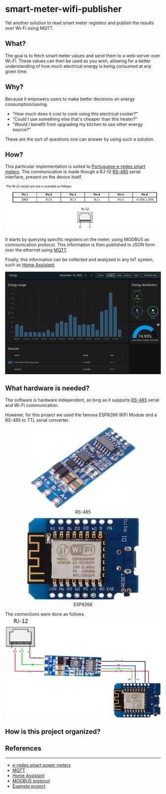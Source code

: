 # smart-meter-wifi-publisher
Yet another solution to read smart meter registers and publish the results over Wi-Fi using MQTT.

## What?
The goal is to fetch smart meter values and send them to a web-server over Wi-Fi. These values can then be used as you wish, allowing for a better understanding of how much electrical energy is being consumed at any given time. 

## Why?
Because it empowers users to make better decisions on energy consumption/saving.

- "How much does it cost to cook using this electrical cooker?" 
- "Could I use something else that's cheaper than this heater?"
- "Would I benefit from upgrading my kitchen to use other energy source?"

These are the sort of questions one can answer by using such a solution.

## How?
This particular implementation is suited to [Portuguese e-redes smart meters](https://www.e-redes.pt/sites/eredes/files/2020-07/DEF-C44-509.pdf). The communication is made though a RJ-12 [RS-485](https://en.wikipedia.org/wiki/RS-485) serial interface, present on the device itself. 

![RJ-12 interface](/assets/emi.png?raw=true "RJ-12 serial inter")

It starts by querying specific registers on the meter, using MODBUS as communication protocol. This information is then published in JSON form over the ethernet using [MQTT](https://mqtt.org/).

Finally, this information can be collected and analyzed in any IoT system, such as [Home Assistant](https://www.home-assistant.io/).

![Home Assistant example](/assets/ha.png?raw=true "Home Assistant example")

## What hardware is needed?
The software is hardware independent, as long as it supports [RS-485](https://en.wikipedia.org/wiki/RS-485) serial and Wi-Fi communication.

However, for this project we used the famous ESP8266 WiFi Module and a RS-485 to TTL serial converter.

<div align="center">
    <img src="/assets/rs485-to-ttl.png">
    <br>
    RS-485
</div>
<div align="center">
    <img src="/assets/esp8266.png">
    <br>
    ESP8266
</div>

The connections were done as follows.
![Connections](/assets/connections.png?raw=true "Connections")

## How is this project organized?



## References
--------------------------------------
- [e-redes smart power meters](https://www.e-redes.pt/sites/eredes/files/2020-07/DEF-C44-509.pdf)
- [MQTT](https://mqtt.org/)
- [Home Assistant](https://www.home-assistant.io/)
- [MODBUS protocol](https://en.wikipedia.org/wiki/Modbus)
- [Example project](https://github.com/nikito7/edpbox)